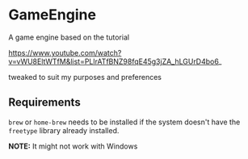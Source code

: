 # GameEngine

A game engine based on the tutorial

https://www.youtube.com/watch?v=vWU8EltWTfM&list=PLlrATfBNZ98fqE45g3jZA_hLGUrD4bo6_

tweaked to suit my purposes and preferences

Requirements
------------

`brew` or `home-brew` needs to be installed if the system doesn't have the `freetype` library already installed.

**NOTE:** It might not work with Windows